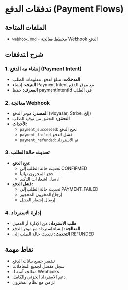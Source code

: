 # تدفقات الدفع (Payment Flows)

## الملفات المتاحة
- `webhook.mmd` - مخطط معالجة Webhook الدفع

## شرح التدفقات

### 1. إنشاء نية الدفع (Payment Intent)
- **المدخلات:** مبلغ الدفع، معلومات الطلب
- **النتيجة:** إنشاء Payment Intent مع موفر الدفع
- **المعرف:** حفظ paymentIntentId في الطلب

### 2. معالجة Webhook
- **المصدر:** موفر الدفع (Moyasar, Stripe, إلخ)
- **التحقق:** التحقق من توقيع الطلب
- **الأحداث:**
  - `payment_succeeded`: نجح الدفع
  - `payment_failed`: فشل الدفع
  - `payment_refunded`: تم الاسترداد

### 3. تحديث حالة الطلب
- **نجح الدفع:**
  - تحديث حالة الطلب إلى CONFIRMED
  - حجز المخزون نهائياً
  - إرسال إشعارات التأكيد
- **فشل الدفع:**
  - تحديث حالة الطلب إلى PAYMENT_FAILED
  - إرجاع المخزون المحجوز
  - إرسال إشعار الفشل

### 4. إدارة الاسترداد
- **طلب الاسترداد:** من الإدارة أو العميل
- **المعالجة:** إنشاء استرداد مع موفر الدفع
- **التحديث:** تحديث حالة الطلب إلى REFUNDED

## نقاط مهمة
- تشفير جميع بيانات الدفع
- سجل مفصل لجميع المعاملات
- معالجة آمنة لـ Webhooks
- دعم الاسترداد الجزئي والكامل
- تزامن مع نظام المخزون
